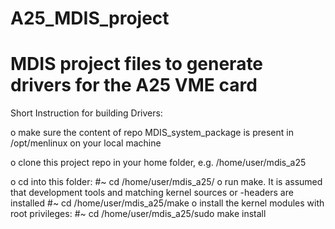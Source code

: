 # A25_MDIS_project
MDIS project files to generate drivers for the A25 VME card
============================================================

Short Instruction for building Drivers:

o make sure the content of repo MDIS_system_package is present in /opt/menlinux on your local machine

o clone this project repo in your home folder, e.g. /home/user/mdis_a25

o cd into this folder: 
     #~ cd /home/user/mdis_a25/
o run make. It is assumed that development tools and matching kernel sources or -headers are installed
     #~ cd /home/user/mdis_a25/make
o install the kernel modules with root privileges:
     #~ cd /home/user/mdis_a25/sudo make install
     
